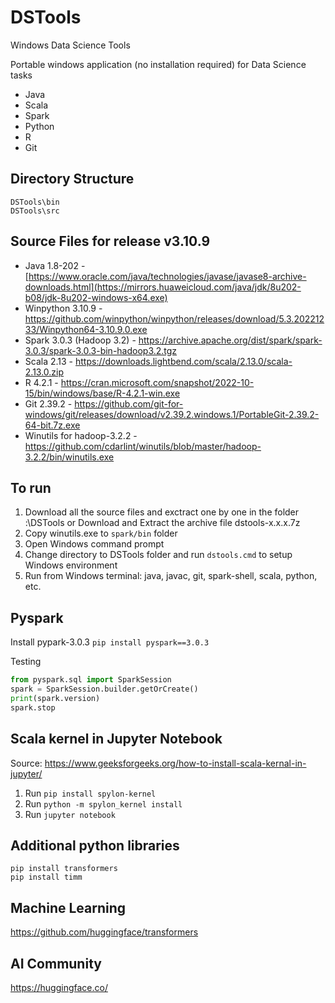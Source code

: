 # DSTools

Windows Data Science Tools

Portable windows application (no installation required) for Data Science tasks
* Java
* Scala
* Spark
* Python
* R
* Git


## Directory Structure
```
DSTools\bin
DSTools\src
```

## Source Files for release v3.10.9
* Java 1.8-202 - [https://www.oracle.com/java/technologies/javase/javase8-archive-downloads.html](https://mirrors.huaweicloud.com/java/jdk/8u202-b08/jdk-8u202-windows-x64.exe)
* Winpython 3.10.9 - https://github.com/winpython/winpython/releases/download/5.3.20221233/Winpython64-3.10.9.0.exe
* Spark 3.0.3 (Hadoop 3.2) - https://archive.apache.org/dist/spark/spark-3.0.3/spark-3.0.3-bin-hadoop3.2.tgz
* Scala 2.13 - https://downloads.lightbend.com/scala/2.13.0/scala-2.13.0.zip
* R 4.2.1 - https://cran.microsoft.com/snapshot/2022-10-15/bin/windows/base/R-4.2.1-win.exe
* Git 2.39.2 - https://github.com/git-for-windows/git/releases/download/v2.39.2.windows.1/PortableGit-2.39.2-64-bit.7z.exe
* Winutils for hadoop-3.2.2 - https://github.com/cdarlint/winutils/blob/master/hadoop-3.2.2/bin/winutils.exe

## To run
1. Download all the source files and exctract one by one in the folder <Drive>:\DSTools or Download and Extract the archive file dstools-x.x.x.7z
2. Copy winutils.exe to `spark/bin` folder
3. Open Windows command prompt
4. Change directory to DSTools folder and run `dstools.cmd` to setup Windows environment
5. Run from Windows terminal: java, javac, git, spark-shell, scala, python, etc. 

## Pyspark

Install pypark-3.0.3
`pip install pyspark==3.0.3`

Testing
```python
from pyspark.sql import SparkSession
spark = SparkSession.builder.getOrCreate()
print(spark.version)
spark.stop
```

## Scala kernel in Jupyter Notebook

Source: https://www.geeksforgeeks.org/how-to-install-scala-kernal-in-jupyter/   
1. Run `pip install spylon-kernel`
2. Run `python -m spylon_kernel install`
3. Run `jupyter notebook`

## Additional python libraries

```
pip install transformers
pip install timm
```

## Machine Learning

https://github.com/huggingface/transformers

## AI Community

https://huggingface.co/
